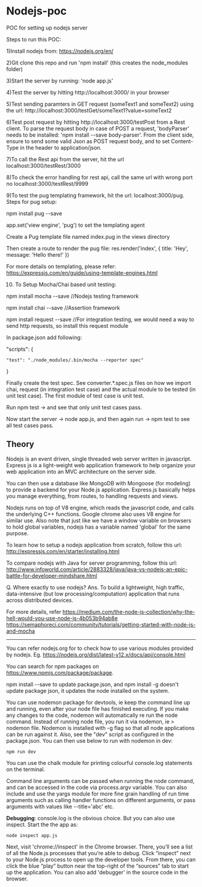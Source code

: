 # Nodejs-poc
POC for setting up nodejs server

Steps to run this POC:

1)Install nodejs from: https://nodejs.org/en/

2)Git clone this repo and run 'npm install' (this creates the node_modules folder)

3)Start the server by running: 'node app.js'

4)Test the server by hitting http://localhost:3000/ in your browser

5)Test sending paramters in GET request (someText1 and someText2) using the url:
http://localhost:3000/testGet/someText1?value=someText2

6)Test post request by hitting http://localhost:3000/testPost from a Rest client. 
To parse the request body in case of POST a request, 'bodyParser' needs to be installed: 'npm install --save body-parser'.
From the client side, ensure to send some valid Json as POST request body, and to set Content-Type in the header to application/json.

7)To call the Rest api from the server, hit the url localhost:3000/testRest/3000

8)To check the error handling for rest api, call the same url with wrong port no localhost:3000/testRest/9999

9)To test the pug templating framework, hit the url: localhost:3000/pug. Steps for pug setup:

  npm install pug --save

  app.set('view engine', 'pug') to set the templating agent

  Create a Pug template file named index.pug in the views directory

  Then create a route to render the pug file: res.render('index', { title: 'Hey', message: 'Hello there!' })

  For more details on templating, please refer: https://expressjs.com/en/guide/using-template-engines.html

10) To Setup Mocha/Chai based unit testing:

  npm install mocha --save    //Nodejs testing framework

  npm install chai --save     //Assertion framework

  npm install request --save  //For integration testing, we would need a way to send http requests, so install this request module

  In package.json add following:

  "scripts": {

    "test": "./node_modules/.bin/mocha --reporter spec"

  }

  Finally create the test spec. See converter.*.spec.js files on how we import chai, request (in integration test case) and the actual module to be tested (in unit test case). The first module of test case is unit test.

  Run npm test -> and see that only unit test cases pass.
  
  Now start the server -> node app.js, and then again run -> npm test to see all test cases pass.

## Theory

Nodejs is an event driven, single threaded web server written in javascript.
Express js is a light-weight web application framework to help organize your web application into an MVC architecture on the server side.

You can then use a database like MongoDB with Mongoose (for modeling) to provide a backend for your Node.js application. Express.js basically helps you manage everything, from routes, to handling requests and views.

Nodejs runs on top of V8 engine, which reads the javascript code, and calls the underlying C++ functions. Google chrome also uses V8 engine for similar use. Also note that just like we have a window variable on browsers to hold global variables, nodejs has a variable named 'global' for the same purpose.

To learn how to setup a nodejs application from scratch, follow this url:
http://expressjs.com/en/starter/installing.html

To compare nodejs with Java for server programming, follow this url:
http://www.infoworld.com/article/2883328/java/java-vs-nodejs-an-epic-battle-for-developer-mindshare.html

Q. Where exactly to use nodejs?
Ans. To build a lightweight, high traffic, data-intensive (but low processing/computation) application that runs across distributed devices.

For more details, refer https://medium.com/the-node-js-collection/why-the-hell-would-you-use-node-js-4b053b94ab8e
https://semaphoreci.com/community/tutorials/getting-started-with-node-js-and-mocha

----------------------------------------------------------
You can refer nodejs.org for to check how to use various modules provided by nodejs. Eg. https://nodejs.org/dist/latest-v12.x/docs/api/console.html 

You can search for npm packages on https://www.npmjs.com/package/package.

npm install --save to update package.json, and npm install -g doesn't update package json, it updates the node installed on the system.

You can use nodemon package for devtools, ie keep the command line up and running, even after your node file has finished executing. If you make any changes to the code, nodemon will automatically re run the node command. Instead of running node file, you run it via nodemon, ie > nodemon file. Nodemon is installed with -g flag so that all node applications can be run against it. Also, see the "dev" script as configured in the package.json. You can then use below to run with nodemon in dev:
```
npm run dev
```

You can use the chalk module for printing colourful console.log statements on the terminal.

Command line arguments can be passed when running the node command, and can be accessed in the code via process.argv variable. You can also include and use the yargs module for more fine grain handling of run time arguments such as calling handler functions on different arguments, or pass arguments with values like --title='abc' etc.

**Debugging**: console.log is the obvious choice. But you can also use inspect. Start the the app as:
```
node inspect app.js
```
Next, visit 'chrome://inspect' in the Chrome browser. There, you’ll see a list of all the Node.js processes that you’re able to debug. Click “inspect” next to your Node.js process to open up the developer tools. From there, you can click the blue “play” button near the top-right of the “sources” tab to start up the application. You can also add 'debugger' in the source code in the browser.







